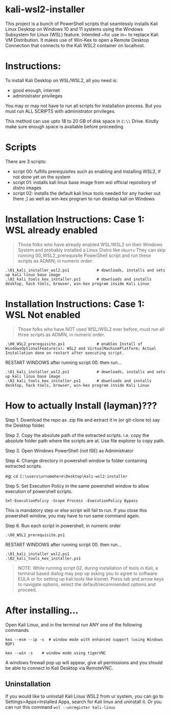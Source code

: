 # kali-wsl2-installer
This project is a bunch of PowerShell scripts that seamlessly installs Kali Linux Desktop on Windows 10 and 11 systems using the Windows Subsystem for Linux (WSL) feature. Intended ~for use in~ to replace Kali VM Distribution.
It makes use of Win-Kex to open a Remote Desktop Connection that connects to the Kali WSL2 container on localhost.

# Instructions:

To install Kali Desktop on WSL/WSL2, all you need is:
- good enough, internet
- administrator privileges

You may or may not have to run all scripts for installation process. But you must run ALL SCRIPTS with administrator privileges.

This method can use upto 18 to 20 GB of disk space in `C:\\` Drive. Kindly make sure enough space is available before proceeding

# Scripts
There are 3 scripts:
- script 00: fulfills prerequisites such as enabling and installing WSL2, if not done yet on the system
- script 01: installs kali linux base image from wsl official repository of distro images
- script 02: installs the default kali linux tools needed for any hacker out there ;) as well as win-kex program to run desktop kali on Windows

# Installation Instructions: Case 1: WSL already enabled

> Those folks who have already enabled WSL/WSL2 on their Windows System and probably installed a Linux Distro like `Ubuntu`
> They can skip running 00_WSL2_prerequisite PowerShell script and run these scripts as ADMIN; in numeric order:

```
.\01_kali_installer_wsl2.ps1            # downloads, installs and sets up kali linux base image
.\02_kali_tools_kex_installer.ps1       # downloads and installs desktop, hack tools, browser, win-kex program inside Kali Linux
```
# Installation Instructions: Case 1: WSL Not enabled


> Those folks who have NOT used WSL/WSL2 ever before, must run all three scripts as ADMIN; in numeric order.

```
.\00_WSL2_prerequisite.ps1              # enables Install of WindowsOptionalFeature(s): WSL2 and VirtualMachinePlatform; Actual Installation done on restart after executing script.
```
RESTART WINDOWS after running script 00. then run...

```
.\01_kali_installer_wsl2.ps1            # downloads, installs and sets up kali linux base image
.\02_kali_tools_kex_installer.ps1       # downloads and installs desktop, hack tools, browser, win-kex program inside Kali Linux
```

# How to actually Install (layman)???

Step 1.
Download the repo as .zip file and extract it in (or git-clone to) say the Desktop folder.

Step 2.
Copy the absolute path of the extracted scripts. i.e. copy the absolute folder path where the scripts are at. Use file explorer to copy path.

Step 3.
Open Windows PowerShell (not ISE) as Administrator

Step 4.
Change directory in powershell window to folder containing extracted scripts.

eg: `cd C:\users\urnamehere\Desktop\kali-wsl2-installer`

Step 5.
Set Execution Policy in the same powershell window to allow execution of powershell scripts.
```
Set-ExecutionPolicy -Scope Process -ExecutionPolicy Bypass
```
This is mandatory step or else script will fail to run. If you close this powershell window, you may have to run same command again.

Step 6.
Run each script in powershell, in numeric order
```
.\00_WSL2_prerequisite.ps1
```
RESTART WINDOWS after running script 00. then run...

```
.\01_kali_installer_wsl2.ps1
.\02_kali_tools_kex_installer.ps1
```
> NOTE: While running script 02, during installation of tools in Kali, a terminal based dialog may pop up asking you to agree to software EULA or for setting up kali tools like kismet.
> Press tab and arrow keys to navigate options, select the default/recommended options and proceed.

# After installing...
Open Kali Linux, and in the terminal run ANY one of the following commands

```
kex --esm --ip -s  # window mode with enhanced support (using Windows RDP)
```

```
kex --win -s    # window mode using tigerVNC
``` 

A windows firewall pop up will appear, give all permissions and you should be able to connect to Kali Desktop via RemoteVNC.

## Uninstallation 
If you would like to uninstall Kali Linux WSL2 from ur system, you can go to Settings>Apps>Installed Apps, search for Kali linux and uninstall it.
Or you can run this command `wsl --unregister kali-linux`
